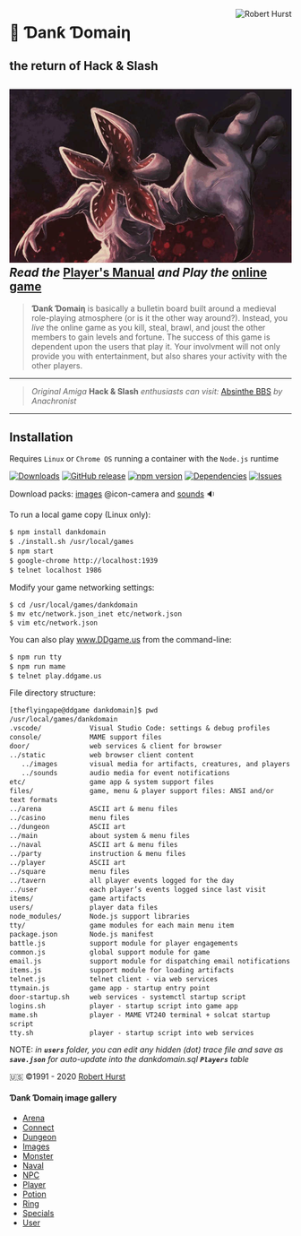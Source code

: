 <a href="https://robert.hurst-ri.us"><img src="https://avatars.githubusercontent.com/theflyingape" title="Robert Hurst" align="right"></a>

# :crown: Ɗanƙ Ɗomaiƞ

## the return of Hack &amp; Slash

![screenshot](build/door/static/assets/title.jpg "Can you defeat the Demogorgon?")
***Read*** *the* [Player's Manual](https://www.ddgame.us) *and* ***Play*** *the* [online game](https://play.ddgame.us)
---

>**Ɗanƙ Ɗomaiƞ** is basically a bulletin board built around a medieval role-playing atmosphere (or is it the other way around?). Instead, you _live_ the online game as you kill, steal, brawl, and joust the other members to gain levels and fortune. The success of this game is dependent upon the users that play it. Your involvment will not only provide you with entertainment, but also shares your activity with the other players.
---
>*Original Amiga* **Hack & Slash** *enthusiasts can visit:*  [Absinthe BBS](https://www.telnetbbsguide.com/bbs/absinthe-bbs/) *by Anachronist*
---

## Installation
Requires `Linux` or `Chrome OS` running a container with the `Node.js` runtime

[![Downloads](https://img.shields.io/npm/dy/dankdomain.svg)](https://www.npmjs.com/package/dankdomain)
[![GitHub release](https://img.shields.io/github/release/theflyingape/dankdomain.svg)](https://github.com/theflyingape/dankdomain/releases) [![npm version](https://badge.fury.io/js/dankdomain.svg)](https://www.npmjs.com/package/dankdomain) [![Dependencies](http://img.shields.io/david/theflyingape/dankdomain.svg?style=flat)](https://david-dm.org/theflyingape/dankdomain) [![Issues](http://img.shields.io/github/issues/theflyingape/dankdomain.svg)](https://github.com/theflyingape/dankdomain/issues)

Download packs: [images](https://drive.google.com/open?id=1jjLPtGf_zld416pxytZfbfCHREZTghkW) @icon-camera
and [sounds](https://drive.google.com/open?id=1UvqQJbN61VbWVduONXgo1gm9yvGI0Qp8) :sound:

To run a local game copy (Linux only):
```bash
$ npm install dankdomain
$ ./install.sh /usr/local/games
$ npm start
$ google-chrome http://localhost:1939
$ telnet localhost 1986
```
Modify your game networking settings:
```
$ cd /usr/local/games/dankdomain
$ mv etc/network.json_inet etc/network.json
$ vim etc/network.json
```
You can also play www.DDgame.us from the command-line:
```bash
$ npm run tty
$ npm run mame
$ telnet play.ddgame.us
```
File directory structure:
```linux
[theflyingape@ddgame dankdomain]$ pwd
/usr/local/games/dankdomain
.vscode/            Visual Studio Code: settings & debug profiles
console/            MAME support files
door/               web services & client for browser
../static           web browser client content
   ../images        visual media for artifacts, creatures, and players
   ../sounds        audio media for event notifications
etc/                game app & system support files
files/              game, menu & player support files: ANSI and/or text formats
../arena            ASCII art & menu files
../casino           menu files
../dungeon          ASCII art
../main             about system & menu files
../naval            ASCII art & menu files
../party            instruction & menu files
../player           ASCII art
../square           menu files
../tavern           all player events logged for the day
../user             each player’s events logged since last visit
items/              game artifacts
users/              player data files
node_modules/       Node.js support libraries
tty/                game modules for each main menu item
package.json        Node.js manifest
battle.js           support module for player engagements
common.js           global support module for game
email.js            support module for dispatching email notifications
items.js            support module for loading artifacts
telnet.js           telnet client - via web services
ttymain.js          game app - startup entry point
door-startup.sh     web services - systemctl startup script
logins.sh           player - startup script into game app
mame.sh             player - MAME VT240 terminal + solcat startup script
tty.sh              player - startup script into web services
```
NOTE: *in **`users`** folder, you can edit any hidden (dot) trace file and save as **`save.json`** for auto-update into the dankdomain.sql **`Players`** table*

 🇺🇸 ©️1991 - 2020 [Robert Hurst](https://www.linkedin.com/in/roberthurstrius/)

#### Ɗanƙ Ɗomaiƞ image gallery

+ [Arena](https://photos.app.goo.gl/sZS7xx6rpyoG4CYBA)
+ [Connect](https://photos.app.goo.gl/AeZZXrC8VKnMFuqj8)
+ [Dungeon](https://photos.app.goo.gl/XfQTJ2NrKdVWJext9)
+ [Images](https://photos.app.goo.gl/wXpBUtrY2L64SrEH6)
+ [Monster](https://photos.app.goo.gl/rTRm8xDbF2wGJDFZ7)
+ [Naval](https://photos.app.goo.gl/w6v8Zk4GVBc3CbAA6)
+ [NPC](https://photos.app.goo.gl/T4QQT87U1eZK6EHk8)
+ [Player](https://photos.app.goo.gl/BCEAJjynqHZKxpaX9)
+ [Potion](https://photos.app.goo.gl/Gj9HYSXQUDGVcviJ7)
+ [Ring](https://photos.app.goo.gl/SWQDdytqjdXNfT4m7)
+ [Specials](https://photos.app.goo.gl/Dn2g2BtdwtKSbudu7)
+ [User](https://photos.app.goo.gl/hfTJ8EstLPSp4Kry6)
